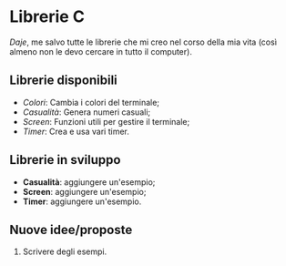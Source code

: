 # Librerie C
*Daje*, me salvo tutte le librerie che mi creo nel corso della mia vita (così almeno non le devo cercare in tutto il computer).

## Librerie disponibili
- *Colori*: Cambia i colori del terminale;
- *Casualità*: Genera numeri casuali;
- *Screen*: Funzioni utili per gestire il terminale;
- *Timer*: Crea e usa vari timer.

## Librerie in sviluppo
- **Casualità**: aggiungere un'esempio;
- **Screen**: aggiungere un'esempio;
- **Timer**: aggiungere un'esempio.

## Nuove idee/proposte
1. Scrivere degli esempi.